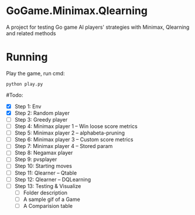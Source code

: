 # GoGame.Minimax.Qlearning
A project for testing Go game AI players' strategies with Minimax, Qlearning and related methods

# Running
Play the game, run cmd:
    
    python play.py


#Todo:
- [x] Step 1: Env
- [x] Step 2: Random player
- [ ] Step 3: Greedy player
- [ ] Step 4: Minimax player 1 – Win loose score metrics
- [ ] Step 5: Minimax player 2 – alphabeta-pruning
- [ ] Step 6: Minimax player 3 – Custom score metrics  
- [ ] Step 7: Minimax player 4 – Stored param
- [ ] Step 8: Negamax player 
- [ ] Step 9: pvsplayer
- [ ] Step 10: Starting moves
- [ ] Step 11: Qlearner – Qtable
- [ ] Step 12: Qlearner – DQLearning
- [ ] Step 13: Testing & Visualize
    - [ ] Folder description
    - [ ] A sample gif of a Game
    - [ ] A Comparision table
